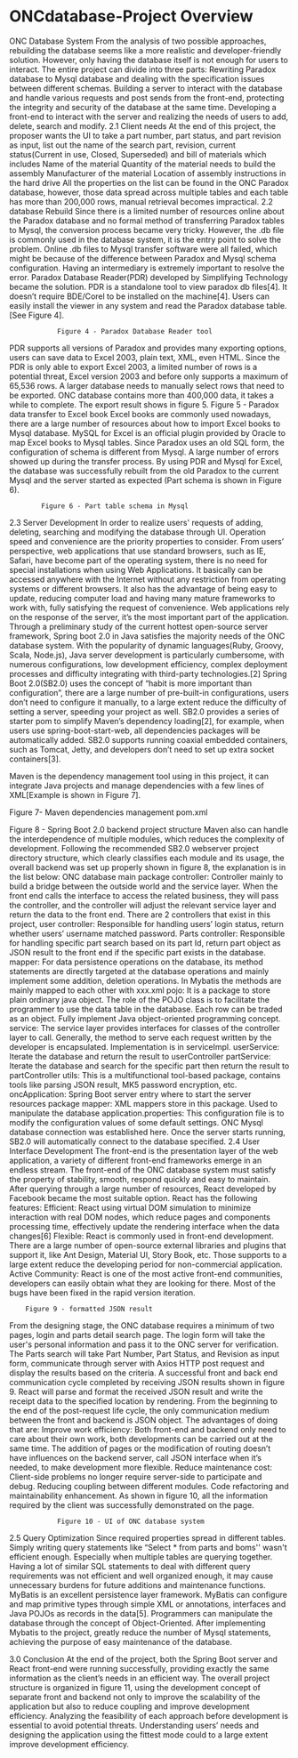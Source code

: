 # ONCdatabase-Project Overview

 ONC Database System
From the analysis of two possible approaches, rebuilding the database seems like a more realistic and developer-friendly solution. However, only having the database itself is not enough for users to interact. The entire project can divide into three parts: 
Rewriting Paradox database to Mysql database and dealing with the specification issues between different schemas.
Building a server to interact with the database and handle various requests and post sends from the front-end, protecting the integrity and security of the database at the same time.
Developing a front-end to interact with the server and realizing the needs of users to add, delete, search and modify.
2.1 Client needs 
At the end of this project, the proposer wants the UI to take a part number, part status, and part revision as input, list out the name of the search part, revision, current status(Current in use, Closed, Superseded) and bill of materials which includes
Name of the material 
Quantity of the material needs to build the assembly 
Manufacturer of the material
Location of assembly instructions in the hard drive
All the properties on the list can be found in the ONC Paradox database, however, those data spread across multiple tables and each table has more than 200,000 rows, manual retrieval becomes impractical. 
2.2 database Rebuild
Since there is a limited number of resources online about the Paradox database and no formal method of transferring Paradox tables to Mysql, the conversion process became very tricky. However, the .db file is commonly used in the database system, it is the entry point to solve the problem. Online .db files to Mysql transfer software were all failed, which might be because of the difference between Paradox and Mysql schema configuration. Having an intermediary is extremely important to resolve the error. Paradox Database Reader(PDR) developed by Simplifying Technology became the solution. PDR is a standalone tool to view paradox db files[4]. It doesn’t require BDE/Corel to be installed on the machine[4]. Users can easily install the viewer in any system and read the Paradox database table.[See Figure 4]. 

				Figure 4 - Paradox Database Reader tool
PDR supports all versions of Paradox and provides many exporting options, users can save data to Excel 2003, plain text, XML, even HTML.  Since the PDR is only able to export Excel 2003, a limited number of rows is a potential threat, Excel version 2003 and before only supports a maximum of 65,536 rows. A larger database needs to manually select rows that need to be exported. ONC database contains more than 400,000 data, it takes a while to complete. The export result shows in figure 5. 
			Figure 5 - Paradox data transfer to Excel book
Excel books are commonly used nowadays, there are a large number of resources about how to import Excel books to Mysql database. MySQL for Excel is an official plugin provided by Oracle to map Excel books to Mysql tables. Since Paradox uses an old SQL form, the configuration of schema is different from Mysql. A large number of errors showed up during the transfer process. By using PDR and Mysql for Excel, the database was successfully rebuilt from the old Paradox to the current Mysql and the server started as expected (Part schema is shown in Figure 6).

			Figure 6 - Part table schema in Mysql 
2.3 Server Development
In order to realize users' requests of adding, deleting, searching and modifying the database through UI. Operation speed and convenience are the priority properties to consider.
From users’ perspective, web applications that use standard browsers, such as IE, Safari, have become part of the operating system, there is no need for special installations when using Web Applications. It basically can be accessed anywhere with the Internet without any restriction from operating systems or different browsers. It also has the advantage of being easy to update, reducing computer load and having many mature frameworks to work with, fully satisfying the request of convenience.
Web applications rely on the response of the server, it’s the most important part of the application. Through a preliminary study of the current hottest open-source server framework,  Spring boot 2.0 in Java satisfies the majority needs of the ONC database system. With the popularity of dynamic languages(Ruby, Groovy, Scala, Node.js), Java server development is particularly cumbersome, with numerous configurations, low development efficiency, complex deployment processes and difficulty integrating with third-party technologies.[2] Spring Boot 2.0(SB2.0) uses the concept of “habit is more important than configuration”, there are a large number of pre-built-in configurations, users don’t need to configure it manually, to a large extent reduce the difficulty of setting a server, speeding your project as well. SB2.0 provides a series of starter pom to simplify Maven’s dependency loading[2], for example, when users use spring-boot-start-web, all dependencies packages will be automatically added. SB2.0 supports running coaxial embedded containers, such as Tomcat, Jetty, and developers don’t need to set up extra socket containers[3].

Maven is the dependency management tool using in this project, it can integrate Java projects and manage dependencies with a few lines of XML[Example is shown in Figure 7]. 

Figure 7- Maven dependencies management pom.xml
			
 Figure 8 - Spring Boot 2.0 backend project structure
Maven also can handle the interdependence of multiple modules, which reduces the complexity of development. Following the recommended SB2.0 webserver project directory structure, which clearly classifies each module and its usage, the overall backend was set up properly shown in figure 8, the explanation is in the list below:
ONC database main package
controller: Controller mainly to build a bridge between the outside world and the service layer. When the front end calls the interface to access the related business, they will pass the controller, and the controller will adjust the relevant service layer and return the data to the front end. There are 2 controllers that exist in this project,
 user controller: Responsible for handling users’ login status, return whether users’ username matched password. 
Parts controller:  Responsible for handling specific part search based on its part Id, return part object as JSON result to the front end if the specific part exists in the database.
mapper: For data persistence operations on the database, its method statements are directly targeted at the database operations and mainly implement some addition, deletion operations. In Mybatis the methods are mainly mapped to each other with xxx.xml
pojo: It is a package to store plain ordinary java object. The role of the POJO class is to facilitate the programmer to use the data table in the database. Each row can be traded as an object. Fully implement Java object-oriented programming concept.
service: The service layer provides interfaces for classes of the controller layer to call. Generally, the method to serve each request written by the developer is encapsulated. Implementation is in serviceImpl. 
userService: Iterate the database and return the result to userController
partService: Iterate the database and search for the specific part then return the result to partController 
utils: This is a multifunctional tool-based package, contains tools like parsing JSON result, MK5 password encryption, etc.
oncApplication: Spring Boot server entry where to start the server
resources package
mapper: XML mappers store in this package. Used to manipulate the database
application.properties: This configuration file is to modify the configuration values of some default settings. ONC Mysql database connection was established here. Once the server starts running, SB2.0 will automatically connect to the database specified.
2.4 User Interface Development
The front-end is the presentation layer of the web application, a variety of different front-end frameworks emerge in an endless stream. The front-end of the ONC database system must satisfy the property of stability, smooth, respond quickly and easy to maintain. After querying through a large number of resources, React developed by Facebook became the most suitable option. React has the following features:
Efficient: React using virtual DOM simulation to minimize interaction with real DOM nodes, which reduce pages and components processing time, effectively update the rendering interface when the data changes[6]
Flexible: React is commonly used in front-end development. There are a large number of open-source external libraries and plugins that support it, like Ant Design, Material UI, Story Book, etc. Those supports to a large extent reduce the developing period for non-commercial application.
Active Community: React is one of the most active front-end communities, developers can easily obtain what they are looking for there. Most of the bugs have been fixed in the rapid version iteration.

		Figure 9 - formatted JSON result 
From the designing stage, the ONC database requires a minimum of two pages, login and parts detail search page. The login form will take the user's personal information and pass it to the ONC server for verification. The Parts search will take Part Number, Part Status, and Revision as input form, communicate through server with Axios HTTP post request and display the results based on the criteria. A successful front and back end communication cycle completed by receiving JSON results shown in figure 9. React will parse and format the received JSON result and write the receipt data to the specified location by rendering. From the beginning to the end of the post-request life cycle, the only communication medium between the front and backend is JSON object. The advantages of doing that are:
Improve work efficiency: Both front-end and backend only need to care about their own work, both developments can be carried out at the same time. The addition of pages or the modification of routing doesn’t have influences on the backend server, call JSON interface when it’s needed, to make development more flexible.
Reduce maintenance cost: Client-side problems no longer require server-side to participate and debug. Reducing coupling between different modules. Code refactoring and maintainability enhancement.
As shown in figure 10, all the information required by the client was successfully demonstrated on the page. 

				Figure 10 - UI of ONC database system

2.5 Query Optimization 
Since required properties spread in different tables. Simply writing query statements like “Select * from parts and boms'' wasn't efficient enough. Especially when multiple tables are querying together. Having a lot of similar SQL statements to deal with different query requirements was not efficient and well organized enough, it may cause unnecessary burdens for future additions and maintenance functions. MyBatis is an excellent persistence layer framework. MyBatis can configure and map primitive types through simple XML or annotations, interfaces and Java POJOs as records in the data[5]. Programmers can manipulate the database through the concept of Object-Oriented. After implementing Mybatis to the project, greatly reduce the number of Mysql statements, achieving the purpose of easy maintenance of the database.

3.0 Conclusion
At the end of the project, both the Spring Boot server and React front-end were running successfully, providing exactly the same information as the client’s needs in an efficient way. The overall project structure is organized in figure 11, using the development concept of separate front and backend not only to improve the scalability of the application but also to reduce coupling and improve development efficiency. Analyzing the feasibility of each approach before development is essential to avoid potential threats. Understanding users’ needs and designing the application using the fittest mode could to a large extent improve development efficiency.
